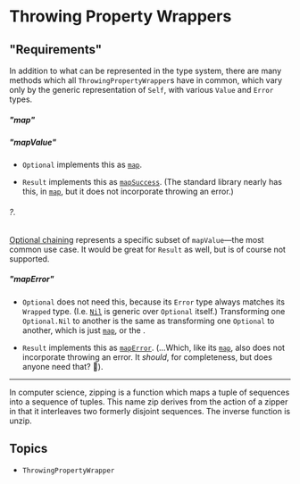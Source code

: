 # Throwing Property Wrappers

## "Requirements"

In addition to what can be represented in the type system, there are many methods which all `ThrowingPropertyWrapper`s have in common, which vary only by the generic representation of `Self`, with various `Value` and `Error` types.

##### "map"

##### "mapValue"

* `Optional` implements this as [`map`](https://developer.apple.com/documentation/swift/optional/map(_:)).

* `Result` implements this as [`mapSuccess`](<doc:Swift/Result/mapSuccess(_:)>). (The standard library nearly has this, in [`map`](https://developer.apple.com/documentation/swift/result/map(_:)), but it does not incorporate throwing an error.)

###### ?.

[Optional chaining](https://docs.swift.org/swift-book/documentation/the-swift-programming-language/optionalchaining/) represents a specific subset of `mapValue`—the most common use case. It would be great for `Result` as well, but is of course not supported.

##### "mapError"

* `Optional` does not need this, because its `Error` type always matches its `Wrapped` type. (I.e. [`Nil`](<doc:Swift/Optional/Nil>) is generic over `Optional` itself.) Transforming one `Optional.Nil` to another is the same as transforming one `Optional` to another, which is just [`map`](https://developer.apple.com/documentation/swift/optional/map(_:)), or the . 

* `Result` implements this as [`mapError`](https://developer.apple.com/documentation/swift/optional/mapError(_:)). (…Which, like its [`map`](https://developer.apple.com/documentation/swift/result/map(_:)), also does not incorporate throwing an error. It *should*, for completeness, but does anyone need that? 🤔).


--- 


In computer science, zipping is a function which maps a tuple of sequences into a sequence of tuples. This name zip derives from the action of a zipper in that it interleaves two formerly disjoint sequences. The inverse function is unzip.


## Topics

- ``ThrowingPropertyWrapper``


